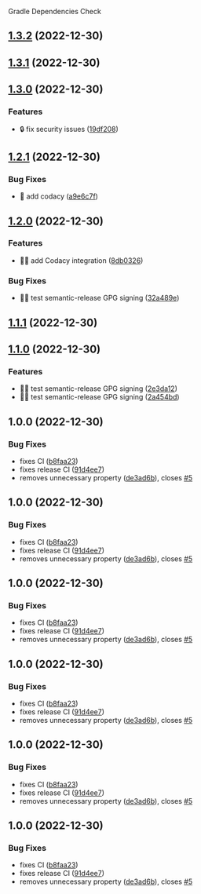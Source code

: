 Gradle Dependencies Check

## [1.3.2](https://github.com/gregoranders/gradle-dependencies-check/compare/v1.3.1...v1.3.2) (2022-12-30)

## [1.3.1](https://github.com/gregoranders/gradle-dependencies-check/compare/v1.3.0...v1.3.1) (2022-12-30)

## [1.3.0](https://github.com/gregoranders/gradle-dependencies-check/compare/v1.2.1...v1.3.0) (2022-12-30)


### Features

* :lock: fix security issues ([19df208](https://github.com/gregoranders/gradle-dependencies-check/commit/19df208a1e2d67e4a2ce9bbc33029a33f23ccbcf))

## [1.2.1](https://github.com/gregoranders/gradle-dependencies-check/compare/v1.2.0...v1.2.1) (2022-12-30)


### Bug Fixes

* :bug: add codacy ([a9e6c7f](https://github.com/gregoranders/gradle-dependencies-check/commit/a9e6c7fce3995598b0abb6469a61354e2ca75c0e))

## [1.2.0](https://github.com/gregoranders/gradle-dependencies-check/compare/v1.1.0...v1.2.0) (2022-12-30)


### Features

* :technologist: add Codacy integration ([8db0326](https://github.com/gregoranders/gradle-dependencies-check/commit/8db032660a176d0ae865106f8d4985e29945cabf))


### Bug Fixes

* :technologist: test semantic-release GPG signing ([32a489e](https://github.com/gregoranders/gradle-dependencies-check/commit/32a489eae7a79250bc879792a492185acd39b9c5))

## [1.1.1](https://github.com/gregoranders/gradle-dependencies-check/compare/v1.1.0...v1.1.1) (2022-12-30)

## [1.1.0](https://github.com/gregoranders/gradle-dependencies-check/compare/v1.0.0...v1.1.0) (2022-12-30)


### Features

* :technologist: test semantic-release GPG signing ([2e3da12](https://github.com/gregoranders/gradle-dependencies-check/commit/2e3da128034f52f4e1921b8f39c43a6de2f9e55e))
* :technologist: test semantic-release GPG signing ([2a454bd](https://github.com/gregoranders/gradle-dependencies-check/commit/2a454bdc6d7797be1ce99bd32e43571402d629da))

## 1.0.0 (2022-12-30)


### Bug Fixes

* fixes CI ([b8faa23](https://github.com/gregoranders/gradle-dependencies-check/commit/b8faa23d3de3465187d1d2ce248c652de512b565))
* fixes release CI ([91d4ee7](https://github.com/gregoranders/gradle-dependencies-check/commit/91d4ee7bf3d69a248729d41c96ead276e3adf33f))
* removes unnecessary property ([de3ad6b](https://github.com/gregoranders/gradle-dependencies-check/commit/de3ad6b7c700adfdeb61c33e6ed0becea1618aa8)), closes [#5](https://github.com/gregoranders/gradle-dependencies-check/issues/5)

## 1.0.0 (2022-12-30)


### Bug Fixes

* fixes CI ([b8faa23](https://github.com/gregoranders/gradle-dependencies-check/commit/b8faa23d3de3465187d1d2ce248c652de512b565))
* fixes release CI ([91d4ee7](https://github.com/gregoranders/gradle-dependencies-check/commit/91d4ee7bf3d69a248729d41c96ead276e3adf33f))
* removes unnecessary property ([de3ad6b](https://github.com/gregoranders/gradle-dependencies-check/commit/de3ad6b7c700adfdeb61c33e6ed0becea1618aa8)), closes [#5](https://github.com/gregoranders/gradle-dependencies-check/issues/5)

## 1.0.0 (2022-12-30)


### Bug Fixes

* fixes CI ([b8faa23](https://github.com/gregoranders/gradle-dependencies-check/commit/b8faa23d3de3465187d1d2ce248c652de512b565))
* fixes release CI ([91d4ee7](https://github.com/gregoranders/gradle-dependencies-check/commit/91d4ee7bf3d69a248729d41c96ead276e3adf33f))
* removes unnecessary property ([de3ad6b](https://github.com/gregoranders/gradle-dependencies-check/commit/de3ad6b7c700adfdeb61c33e6ed0becea1618aa8)), closes [#5](https://github.com/gregoranders/gradle-dependencies-check/issues/5)

## 1.0.0 (2022-12-30)


### Bug Fixes

* fixes CI ([b8faa23](https://github.com/gregoranders/gradle-dependencies-check/commit/b8faa23d3de3465187d1d2ce248c652de512b565))
* fixes release CI ([91d4ee7](https://github.com/gregoranders/gradle-dependencies-check/commit/91d4ee7bf3d69a248729d41c96ead276e3adf33f))
* removes unnecessary property ([de3ad6b](https://github.com/gregoranders/gradle-dependencies-check/commit/de3ad6b7c700adfdeb61c33e6ed0becea1618aa8)), closes [#5](https://github.com/gregoranders/gradle-dependencies-check/issues/5)

## 1.0.0 (2022-12-30)


### Bug Fixes

* fixes CI ([b8faa23](https://github.com/gregoranders/gradle-dependencies-check/commit/b8faa23d3de3465187d1d2ce248c652de512b565))
* fixes release CI ([91d4ee7](https://github.com/gregoranders/gradle-dependencies-check/commit/91d4ee7bf3d69a248729d41c96ead276e3adf33f))
* removes unnecessary property ([de3ad6b](https://github.com/gregoranders/gradle-dependencies-check/commit/de3ad6b7c700adfdeb61c33e6ed0becea1618aa8)), closes [#5](https://github.com/gregoranders/gradle-dependencies-check/issues/5)

## 1.0.0 (2022-12-30)


### Bug Fixes

* fixes CI ([b8faa23](https://github.com/gregoranders/gradle-dependencies-check/commit/b8faa23d3de3465187d1d2ce248c652de512b565))
* fixes release CI ([91d4ee7](https://github.com/gregoranders/gradle-dependencies-check/commit/91d4ee7bf3d69a248729d41c96ead276e3adf33f))
* removes unnecessary property ([de3ad6b](https://github.com/gregoranders/gradle-dependencies-check/commit/de3ad6b7c700adfdeb61c33e6ed0becea1618aa8)), closes [#5](https://github.com/gregoranders/gradle-dependencies-check/issues/5)

